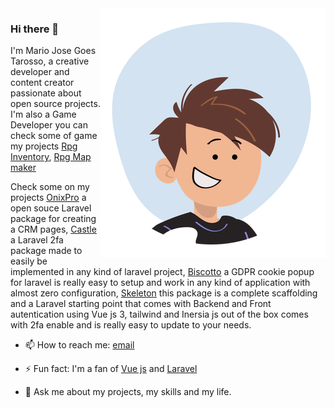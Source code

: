 <img src="https://github.com/mariojgt/mariojgt/blob/master/mario_avatar.png" align="right">

### Hi there 👋
I'm Mario Jose Goes Tarosso, a creative developer and content creator passionate about open source projects. I'm also a Game Developer you can check some of game my projects [Rpg Inventory](https://github.com/mariojgt/RpgInventory), [Rpg Map maker](https://github.com/mariojgt/UnrealRpgMapMaker)

Check some on my projects [OnixPro](https://github.com/mariojgt/onix-pro) a open souce Laravel package for creating a CRM pages, [Castle](https://github.com/mariojgt/castle) a Laravel 2fa package made to easily be implemented in any kind of laravel project, [Biscotto](https://github.com/mariojgt/biscotto) a GDPR cookie popup for laravel is really easy to setup and work in any kind of application with almost zero configuration,
[Skeleton](https://github.com/mariojgt/skeleton) this package is a complete scaffolding and a Laravel starting point that comes with Backend and Front autentication using Vue js 3, tailwind and Inersia js out of the box comes with 2fa enable and is really easy to update to your needs.

- 📫 How to reach me: [email](mailto:mariojgt2@gmail.com)

- ⚡ Fun fact: I'm a fan of [Vue js](https://vuejs.org/) and [Laravel](https://laravel.com/)

- 💬 Ask me about my projects, my skills and my life.

<!--
Here are some ideas to get you started:

- 🔭 I’m currently working on ...
- 🌱 I’m currently learning ...
- 👯 I’m looking to collaborate on ...
- 🤔 I’m looking for help with ...
- 💬 Ask me about ...
- 📫 How to reach me: ...
- 😄 Pronouns: ...
- ⚡ Fun fact: ...
-->
